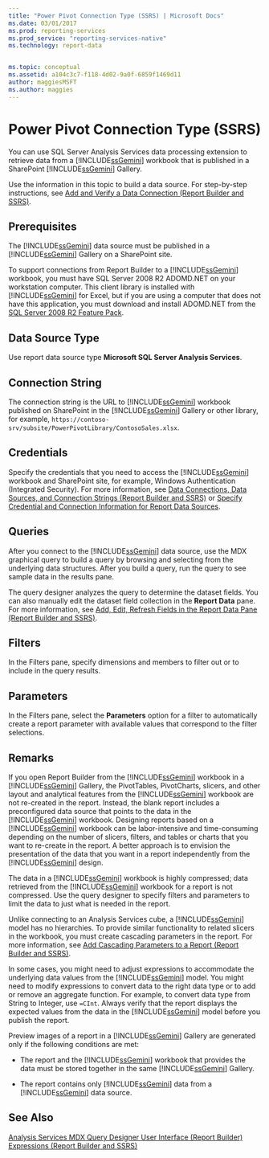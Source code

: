 ```yaml
---
title: "Power Pivot Connection Type (SSRS) | Microsoft Docs"
ms.date: 03/01/2017
ms.prod: reporting-services
ms.prod_service: "reporting-services-native"
ms.technology: report-data


ms.topic: conceptual
ms.assetid: a104c3c7-f118-4d02-9a0f-6859f1469d11
author: maggiesMSFT
ms.author: maggies
---
```

# Power Pivot Connection Type (SSRS)
  You can use SQL Server Analysis Services data processing extension to retrieve data from a [!INCLUDE[ssGemini](../../includes/ssgemini-md.md)] workbook that is published in a SharePoint [!INCLUDE[ssGemini](../../includes/ssgemini-md.md)] Gallery.  
  
 Use the information in this topic to build a data source. For step-by-step instructions, see [Add and Verify a Data Connection &#40;Report Builder and SSRS&#41;](../../reporting-services/report-data/add-and-verify-a-data-connection-report-builder-and-ssrs.md).  
  
## Prerequisites  
 The [!INCLUDE[ssGemini](../../includes/ssgemini-md.md)] data source must be published in a [!INCLUDE[ssGemini](../../includes/ssgemini-md.md)] Gallery on a SharePoint site.  
  
 To support connections from Report Builder to a [!INCLUDE[ssGemini](../../includes/ssgemini-md.md)] workbook, you must have SQL Server 2008 R2 ADOMD.NET on your workstation computer. This client library is installed with [!INCLUDE[ssGemini](../../includes/ssgemini-md.md)] for Excel, but if you are using a computer that does not have this application, you must download and install ADOMD.NET from the [SQL Server 2008 R2 Feature Pack](https://go.microsoft.com/fwlink/?LinkId=192565).  
  
## Data Source Type  
 Use report data source type **Microsoft SQL Server Analysis Services**.  
  
## Connection String  
 The connection string is the URL to [!INCLUDE[ssGemini](../../includes/ssgemini-md.md)] workbook published on SharePoint in the [!INCLUDE[ssGemini](../../includes/ssgemini-md.md)] Gallery or other library, for example, `https://contoso-srv/subsite/PowerPivotLibrary/ContosoSales.xlsx`.  
  
## Credentials  
 Specify the credentials that you need to access the [!INCLUDE[ssGemini](../../includes/ssgemini-md.md)] workbook and SharePoint site, for example, Windows Authentication (Integrated Security). For more information, see [Data Connections, Data Sources, and Connection Strings &#40;Report Builder and SSRS&#41;](../../reporting-services/report-data/data-connections-data-sources-and-connection-strings-report-builder-and-ssrs.md) or [Specify Credential and Connection Information for Report Data Sources](specify-credential-and-connection-information-for-report-data-sources.md).  
  
## Queries  
 After you connect to the [!INCLUDE[ssGemini](../../includes/ssgemini-md.md)] data source, use the MDX graphical query to build a query by browsing and selecting from the underlying data structures. After you build a query, run the query to see sample data in the results pane.  
  
 The query designer analyzes the query to determine the dataset fields. You can also manually edit the dataset field collection in the **Report Data** pane. For more information, see [Add, Edit, Refresh Fields in the Report Data Pane &#40;Report Builder and SSRS&#41;](../../reporting-services/report-data/add-edit-refresh-fields-in-the-report-data-pane-report-builder-and-ssrs.md).  
  
## Filters  
 In the Filters pane, specify dimensions and members to filter out or to include in the query results.  
  
## Parameters  
 In the Filters pane, select the **Parameters** option for a filter to automatically create a report parameter with available values that correspond to the filter selections.  
  
## Remarks  
 If you open Report Builder from the [!INCLUDE[ssGemini](../../includes/ssgemini-md.md)] workbook in a [!INCLUDE[ssGemini](../../includes/ssgemini-md.md)] Gallery, the PivotTables, PivotCharts, slicers, and other layout and analytical features from the [!INCLUDE[ssGemini](../../includes/ssgemini-md.md)] workbook are not re-created in the report. Instead, the blank report includes a preconfigured data source that points to the data in the [!INCLUDE[ssGemini](../../includes/ssgemini-md.md)] workbook. Designing reports based on a [!INCLUDE[ssGemini](../../includes/ssgemini-md.md)] workbook can be labor-intensive and time-consuming depending on the number of slicers, filters, and tables or charts that you want to re-create in the report. A better approach is to envision the presentation of the data that you want in a report independently from the [!INCLUDE[ssGemini](../../includes/ssgemini-md.md)] design.  
  
 The data in a [!INCLUDE[ssGemini](../../includes/ssgemini-md.md)] workbook is highly compressed; data retrieved from the [!INCLUDE[ssGemini](../../includes/ssgemini-md.md)] workbook for a report is not compressed. Use the query designer to specify filters and parameters to limit the data to just what is needed in the report.  
  
 Unlike connecting to an Analysis Services cube, a [!INCLUDE[ssGemini](../../includes/ssgemini-md.md)] model has no hierarchies. To provide similar functionality to related slicers in the workbook, you must create cascading parameters in the report. For more information, see [Add Cascading Parameters to a Report &#40;Report Builder and SSRS&#41;](../../reporting-services/report-design/add-cascading-parameters-to-a-report-report-builder-and-ssrs.md).  
  
 In some cases, you might need to adjust expressions to accommodate the underlying data values from the [!INCLUDE[ssGemini](../../includes/ssgemini-md.md)] model. You might need to modify expressions to convert data to the right data type or to add or remove an aggregate function. For example, to convert data type from String to Integer, use `=CInt`. Always verify that the report displays the expected values from the data in the [!INCLUDE[ssGemini](../../includes/ssgemini-md.md)] model before you publish the report.  
  
 Preview images of a report in a [!INCLUDE[ssGemini](../../includes/ssgemini-md.md)] Gallery are generated only if the following conditions are met:  
  
-   The report and the [!INCLUDE[ssGemini](../../includes/ssgemini-md.md)] workbook that provides the data must be stored together in the same [!INCLUDE[ssGemini](../../includes/ssgemini-md.md)] Gallery.  
  
-   The report contains only [!INCLUDE[ssGemini](../../includes/ssgemini-md.md)] data from a [!INCLUDE[ssGemini](../../includes/ssgemini-md.md)] data source.  
  
## See Also  
 [Analysis Services MDX Query Designer User Interface &#40;Report Builder&#41;](https://msdn.microsoft.com/library/7e288eee-2d37-485e-a6a0-dbba5e041e26)   
 [Expressions &#40;Report Builder and SSRS&#41;](../../reporting-services/report-design/expressions-report-builder-and-ssrs.md)  
  
  
